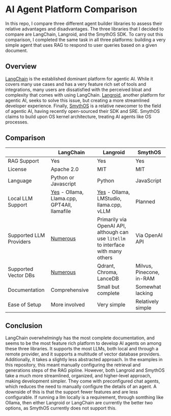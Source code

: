# AI Agent Platform Comparison
In this repo, I compare three different agent builder libraries to assess their relative advantages and disadvantages. The three libraries that I decided to compare are LangChain, Langroid, and the SmythOS SDK. To carry out this comparison, I completed the same task in all three platforms: building a very simple agent that uses RAG to respond to user queries based on a given document.

## Overview
[LangChain](https://www.langchain.com/) is the established dominant platform for agentic AI. While it covers many use cases and has a very feature rich set of tools and integrations, many users are dissatisfied with the perceived bloat and complexity that comes with using LangChain. [Langroid](https://langroid.github.io/langroid/), another platform for agentic AI, seeks to solve this issue, but creating a more streamlined developer experience. Finally, [SmythOS](https://github.com/SmythOS/sre) is a relative newcomer to the field of agentic AI, having recently open-sourced their SDK and SRE. SmythOS claims to build upon OS kernel architecture, treating AI agents like OS processes.

## Comparison
|                      | LangChain  | Langroid | SmythOS    |
|----------------------|------------|----------|------------|
| RAG Support          | Yes        | Yes      | Yes        |
| License              | Apache 2.0 | MIT      | MIT        |
| Language             | Python or Javascript | Python | JavaScript |
| Local LLM Support    | [Yes](https://python.langchain.com/docs/how_to/local_llms/) - Ollama, Llama.cpp, GPT4All, llamafile | [Yes](https://langroid.github.io/langroid/tutorials/local-llm-setup/) - Ollama, LMStudio, llama.cpp, vLLM | Planned |
| Supported LLM Providers | [Numerous](https://python.langchain.com/docs/integrations/llms/) | Primarily via OpenAI API, although can use `litellm` to interface with many others | Via OpenAI API |
| Supported Vector DBs | [Numerous](https://python.langchain.com/docs/integrations/vectorstores/) | Qdrant, Chroma, LanceDB | Milvus, Pinecone, in-RAM |
| Documentation | Comprehensive | Small but complete | Somewhat lacking |
| Ease of Setup | More involved | Very simple | Relatively simple

## Conclusion
LangChain overwhelmingly has the most complete documentation, and seems to be the most feature rich platform to develop AI agents on among these three libraries. It supports the most LLMs, both local and through a remote provider, and it supports a multitude of vector database providers. Additionally, it takes a slightly less abstracted approach. In the examples in this repository, this meant manually configuring the retrieval and generations steps of the RAG pipline. However, both Langroid and SmythOS take a much more streamlined, organized, and higher-level approach, making development simpler. They come with preconfigured chat agents, which reduces the need to manually configure the details of an agent. A downside of this is that the support fewer features and are less configurable. If running a llm locally is a requirement, through somthing like Ollama, then either Langroid or LangChain are currently the better two options, as SmythOS currently does not support this.

